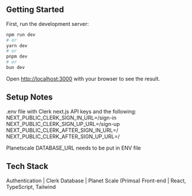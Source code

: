 ## Getting Started

First, run the development server:

```bash
npm run dev
# or
yarn dev
# or
pnpm dev
# or
bun dev
```

Open [http://localhost:3000](http://localhost:3000) with your browser to see the result.

## Setup Notes
.env file with Clerk next.js API keys 
and the following: 
NEXT_PUBLIC_CLERK_SIGN_IN_URL=/sign-in
NEXT_PUBLIC_CLERK_SIGN_UP_URL=/sign-up
NEXT_PUBLIC_CLERK_AFTER_SIGN_IN_URL=/
NEXT_PUBLIC_CLERK_AFTER_SIGN_UP_URL=/

Planetscale DATABASE_URL needs to be put in ENV file


## Tech Stack
Authentication  | Clerk
Database        | Planet Scale (Primsa)
Front-end       | React, TypeScript, Tailwind 